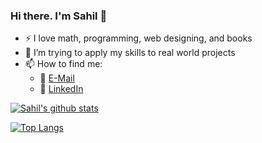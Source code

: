### Hi there. I'm Sahil 👋
- :zap: I love math, programming, web designing, and books
- 🌱 I’m trying to apply my skills to real world projects
- 📫 How to find me: 
  - :email: [E-Mail](mailto@sahilbaig.me@gmail.com)
  - :office: [LinkedIn](https://www.linkedin.com/in/sahilbaig/)


[![Sahil's github stats](https://github-readme-stats.vercel.app/api?username=sahilbaig&count_private=true&show_icons=true&theme=radical&hide_rank=false)](https://github.com/anuraghazra/github-readme-stats)

[![Top Langs](https://github-readme-stats.vercel.app/api/top-langs/?username=sahilbaig)](https://github.com/sahilbaig/github-readme-stats)
<!--
**sahilbaig/sahilbaig** is a ✨ _special_ ✨ repository because its `README.md` (this file) appears on your GitHub profile.

Here are some ideas to get you started:

- 🔭 I’m currently working on  ...
- 🌱 I’m currently learning ...
- 👯 I’m looking to collaborate on ...
- 🤔 I’m looking for help with ...
- 💬 Ask me about ...
- 📫 How to reach me: ...
- 😄 Pronouns: ...
- ⚡ Fun fact: ...
-->
